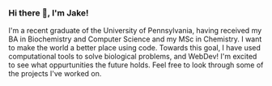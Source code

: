 ### Hi there 👋, I'm Jake!

I'm a recent graduate of the University of Pennsylvania, having received my BA in Biochemistry and Computer Science and my MSc in Chemistry. I want to make the world a better place using code. Towards this goal, I have used computational tools to solve biological problems, and WebDev! I'm excited to see what oppurtunities the future holds. Feel free to look through some of the projects I've worked on.

<!--
**JaGure/JaGure** is a ✨ _special_ ✨ repository because its `README.md` (this file) appears on your GitHub profile.

Here are some ideas to get you started:

- 🔭 I’m currently working on ...
- 🌱 I’m currently learning ...
- 👯 I’m looking to collaborate on ...
- 🤔 I’m looking for help with ...
- 💬 Ask me about ...
- 📫 How to reach me: ...
- 😄 Pronouns: ...
- ⚡ Fun fact: ...
-->
